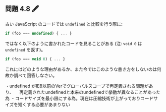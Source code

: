 ## 問題 4.8 🖋️
古い JavaScript のコードでは `undefined` と比較を行う際に:
```js
if (foo === undefined) { ... }
```
ではなく以下のように書かれたコードを見ることがある (注: `void 0` は `undefined` を返す)。
```js
if (foo === void 0) { ... }
```
これにはどのような理由があるか、また今ではこのような書き方をしないのは何故か調べて回答しなさい。





・undefined がIE8以前のVerでグローバルスコープで再定義される問題があり、
　再定義されたundefinedと本来のundefinedで挙動が異なることがあった為
・コードサイズを最小限にする為。現在は圧縮技術が上がっておりコードサイズを短くする必要があまりない